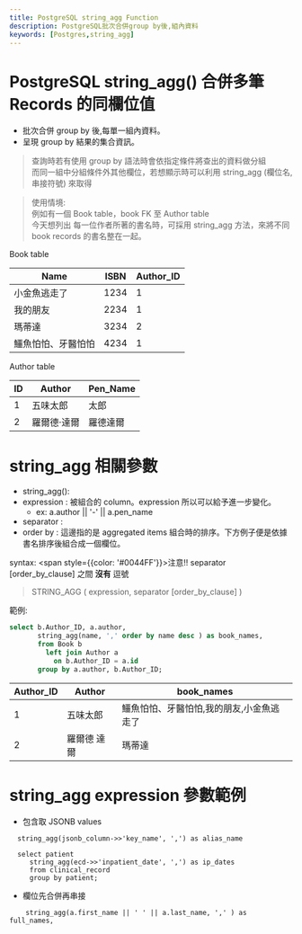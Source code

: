 ```yaml
---
title: PostgreSQL string_agg Function
description: PostgreSQL批次合併group by後,組內資料
keywords: [Postgres,string_agg]
---
```


# PostgreSQL string_agg() 合併多筆 Records 的同欄位值
* 批次合併 group by 後,每單一組內資料。
* 呈現 group by 結果的集合資訊。  

> 查詢時若有使用 group by 語法時會依指定條件將查出的資料做分組  
> 而同一組中分組條件外其他欄位，若想顯示時可以利用 string_agg (欄位名, 串接符號) 來取得 

> 使用情境:  
> 例如有一個 Book table，book FK 至 Author table  
> 今天想列出 每一位作者所著的書名時，可採用 string_agg 方法，來將不同 book records 的書名整在一起。    

Book table

|     Name    |ISBN     |Author_ID  |
|-------------|---------|-----------|
|  小金魚逃走了   |1234     |1          |
|  我的朋友      |2234     |1          |
|  瑪蒂達       |3234     |2          |
|鱷魚怕怕、牙醫怕怕 |4234     |1          |

Author table

|     ID    |Author   |  Pen_Name |
|-----------|---------|---------|
|     1     |五味太郎   | 太郎   |
|     2     |羅爾德·達爾 | 羅德達爾   |


# string_agg 相關參數
* string_agg():  
* expression : 被組合的 column。expression 所以可以給予進一步變化。
    * ex: a.author || '-' || a.pen_name
* separator : 
* order by : 這邊指的是 aggregated items 組合時的排序。下方例子便是依據書名排序後組合成一個欄位。

syntax: <span style={{color: '#0044FF'}}>注意!!</span> separator [order_by_clause] 之間 __沒有__ 逗號

> STRING_AGG ( expression, separator [order_by_clause] )


範例:   

```sql
select b.Author_ID, a.author, 
       string_agg(name, ',' order by name desc ) as book_names, 
       from Book b 
         left join Author a
           on b.Author_ID = a.id
       group by a.author, b.Author_ID;
```

| Author_ID |Author  |  book_names |
|-----------|--------|-------------|
|     1     |五味太郎   |鱷魚怕怕、牙醫怕怕,我的朋友,小金魚逃走了|
|     2     |羅爾德 達爾 |瑪蒂達        |




# string_agg expression 參數範例

* 包含取 JSONB values
```
  string_agg(jsonb_column->>'key_name', ',') as alias_name  
    
  select patient  
     string_agg(ecd->>'inpatient_date', ',') as ip_dates  
     from clinical_record
     group by patient;
```

* 欄位先合併再串接

```
    string_agg(a.first_name || ' ' || a.last_name, ',' ) as full_names, 
```
